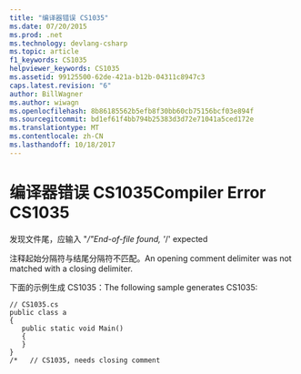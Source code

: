 ```yaml
---
title: "编译器错误 CS1035"
ms.date: 07/20/2015
ms.prod: .net
ms.technology: devlang-csharp
ms.topic: article
f1_keywords: CS1035
helpviewer_keywords: CS1035
ms.assetid: 99125500-62de-421a-b12b-04311c8947c3
caps.latest.revision: "6"
author: BillWagner
ms.author: wiwagn
ms.openlocfilehash: 8b86185562b5efb8f30bb60cb75156bcf03e894f
ms.sourcegitcommit: bd1ef61f4bb794b25383d3d72e71041a5ced172e
ms.translationtype: MT
ms.contentlocale: zh-CN
ms.lasthandoff: 10/18/2017
---
```

# <a name="compiler-error-cs1035"></a><span data-ttu-id="0458f-102">编译器错误 CS1035</span><span class="sxs-lookup"><span data-stu-id="0458f-102">Compiler Error CS1035</span></span>
<span data-ttu-id="0458f-103">发现文件尾，应输入 "*/"</span><span class="sxs-lookup"><span data-stu-id="0458f-103">End-of-file found, '*/' expected</span></span>  
  
 <span data-ttu-id="0458f-104">注释起始分隔符与结尾分隔符不匹配。</span><span class="sxs-lookup"><span data-stu-id="0458f-104">An opening comment delimiter was not matched with a closing delimiter.</span></span>  
  
 <span data-ttu-id="0458f-105">下面的示例生成 CS1035：</span><span class="sxs-lookup"><span data-stu-id="0458f-105">The following sample generates CS1035:</span></span>  
  
```  
// CS1035.cs  
public class a  
{  
   public static void Main()  
   {  
   }  
}  
/*   // CS1035, needs closing comment  
```
